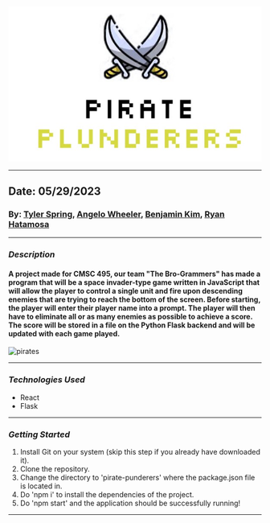 ![title](/CMSC%20495/pirate-plunderers/public/title.jpg)
***
## Date: 05/29/2023

### By: [Tyler Spring](https://github.com/TGSpring), [Angelo Wheeler](https://github.com/xAngelo123), [Benjamin Kim](https://github.com/benjaminjkim88), [Ryan Hatamosa](https://github.com/PinoyColada)


***

### ***Description***
#### A project made for CMSC 495, our team "The Bro-Grammers" has made a program that will be a space invader-type game written in JavaScript that will allow the player to control a single unit and fire upon descending enemies that are trying to reach the bottom of the screen. Before starting, the player will enter their player name into a prompt. The player will then have to eliminate all or as many enemies as possible to achieve a score. The score will be stored in a file on the Python Flask backend and will be updated with each game played.

![pirates](https://media.giphy.com/media/Jev4iU72S9RYc/giphy.gif)
***

### ***Technologies Used***
* React
* Flask
***

### ***Getting Started***

1. Install Git on your system (skip this step if you already have downloaded it).
2. Clone the repository.
3. Change the directory to 'pirate-punderers' where the package.json file is located in.
2. Do 'npm i' to install the dependencies of the project.
4. Do 'npm start' and the application should be successfully running!

***
